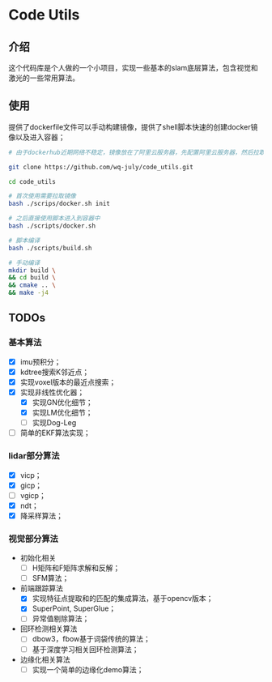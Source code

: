 # Code Utils

## 介绍

这个代码库是个人做的一个小项目，实现一些基本的slam底层算法，包含视觉和激光的一些常用算法。

## 使用

提供了dockerfile文件可以手动构建镜像，提供了shell脚本快速的创建docker镜像以及进入容器；

``` bash
# 由于dockerhub近期网络不稳定，镜像放在了阿里云服务器，先配置阿里云服务器，然后拉取镜像；

git clone https://github.com/wq-july/code_utils.git

cd code_utils

# 首次使用需要拉取镜像
bash ./scrips/docker.sh init

# 之后直接使用脚本进入到容器中
bash ./scripts/docker.sh

# 脚本编译
bash ./scripts/build.sh

# 手动编译
mkdir build \ 
&& cd build \
&& cmake .. \
&& make -j4

```


## TODOs

### 基本算法
  - [x] imu预积分；
  - [x] kdtree搜索K邻近点；
  - [x] 实现voxel版本的最近点搜索；
  - [x] 实现非线性优化器；
    - [x] 实现GN优化细节；
    - [x] 实现LM优化细节；
    - [ ] 实现Dog-Leg
  - [ ] 简单的EKF算法实现；

### lidar部分算法
  - [x] vicp；
  - [x] gicp；
  - [ ] vgicp；
  - [x] ndt；
  - [x] 降采样算法；

### 视觉部分算法
- 初始化相关
  - [ ] H矩阵和F矩阵求解和反解；
  - [ ] SFM算法；

- 前端跟踪算法
  - [x] 实现特征点提取和的匹配的集成算法，基于opencv版本；
  - [x] SuperPoint, SuperGlue；
  - [ ] 异常值剔除算法；
  
- 回环检测相关算法
  - [ ] dbow3，fbow基于词袋传统的算法；
  - [ ] 基于深度学习相关回环检测算法；
  
- 边缘化相关算法
  - [ ] 实现一个简单的边缘化demo算法；
